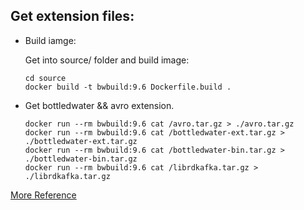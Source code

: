 Get extension files:
---------

  - Build iamge:

      Get into source/ folder and build image:

      ```
      cd source 
      docker build -t bwbuild:9.6 Dockerfile.build .
      ```

  - Get bottledwater && avro extension.

      ```
    docker run --rm bwbuild:9.6 cat /avro.tar.gz > ./avro.tar.gz
    docker run --rm bwbuild:9.6 cat /bottledwater-ext.tar.gz > ./bottledwater-ext.tar.gz
    docker run --rm bwbuild:9.6 cat /bottledwater-bin.tar.gz > ./bottledwater-bin.tar.gz
    docker run --rm bwbuild:9.6 cat /librdkafka.tar.gz > ./librdkafka.tar.gz
      ```

[More Reference](https://github.com/confluentinc/bottledwater-pg#running-in-docker)



